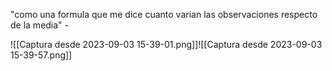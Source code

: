 
"como una formula que me dice cuanto varian las observaciones respecto de la media" -


![[Captura desde 2023-09-03 15-39-01.png]]![[Captura desde 2023-09-03 15-39-57.png]]
